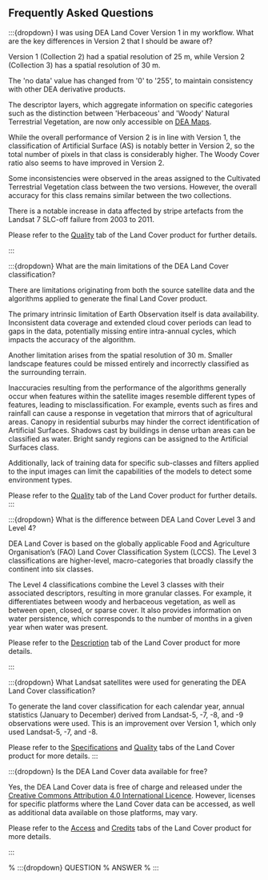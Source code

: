 ## Frequently Asked Questions

:::{dropdown} I was using DEA Land Cover Version 1 in my workflow. What are the key differences in Version 2 that I should be aware of?

Version 1 (Collection 2) had a spatial resolution of 25 m, while Version 2 (Collection 3) has a spatial resolution of 30 m.

The 'no data' value has changed from '0' to '255', to maintain consistency with other DEA derivative products.

The descriptor layers, which aggregate information on specific categories such as the distinction between 'Herbaceous' and 'Woody' Natural Terrestrial Vegetation, are now only accessible on [DEA Maps](https://maps.dea.ga.gov.au).

While the overall performance of Version 2 is in line with Version 1, the classification of Artificial Surface (AS) is notably better in Version 2, so the total number of pixels in that class is considerably higher. The Woody Cover ratio also seems to have improved in Version 2.

Some inconsistencies were observed in the areas assigned to the Cultivated Terrestrial Vegetation class between the two versions. However, the overall accuracy for this class remains similar between the two collections.

There is a notable increase in data affected by stripe artefacts from the Landsat 7 SLC-off failure from 2003 to 2011.

Please refer to the [Quality](./?tab=quality) tab of the Land Cover product for further details.

:::

:::{dropdown} What are the main limitations of the DEA Land Cover classification?

There are limitations originating from both the source satellite data and the algorithms applied to generate the final Land Cover product.

The primary intrinsic limitation of Earth Observation itself is data availability. Inconsistent data coverage and extended cloud cover periods can lead to gaps in the data, potentially missing entire intra-annual cycles, which impacts the accuracy of the algorithm.

Another limitation arises from the spatial resolution of 30 m. Smaller landscape features could be missed entirely and incorrectly classified as the surrounding terrain.

Inaccuracies resulting from the performance of the algorithms generally occur when features within the satellite images resemble different types of features, leading to misclassification. For example, events such as fires and rainfall can cause a response in vegetation that mirrors that of agricultural areas. Canopy in residential suburbs may hinder the correct identification of Artificial Surfaces. Shadows cast by buildings in dense urban areas can be classified as water. Bright sandy regions can be assigned to the Artificial Surfaces class.

Additionally, lack of training data for specific sub-classes and filters applied to the input images can limit the capabilities of the models to detect some environment types.

Please refer to the [Quality](./?tab=quality) tab of the Land Cover product for further details.
:::

:::{dropdown} What is the difference between DEA Land Cover Level 3 and Level 4?

DEA Land Cover is based on the globally applicable Food and Agriculture Organisation’s (FAO) Land Cover Classification System (LCCS). The Level 3 classifications are higher-level, macro-categories that broadly classify the continent into six classes.

The Level 4 classifications combine the Level 3 classes with their associated descriptors, resulting in more granular classes. For example, it differentiates between woody and herbaceous vegetation, as well as between open, closed, or sparse cover. It also provides information on water persistence, which corresponds to the number of months in a given year when water was present.

Please refer to the [Description](./?tab=description) tab of the Land Cover product for more details.

:::

:::{dropdown} What Landsat satellites were used for generating the DEA Land Cover classification?

To generate the land cover classification for each calendar year, annual statistics (January to December) derived from Landsat-5, -7, -8, and -9 observations were used. This is an improvement over Version 1, which only used Landsat-5, -7, and -8.

Please refer to the [Specifications](./?tab=specifications) and [Quality](./?tab=quality) tabs of the Land Cover product for more details.
:::

:::{dropdown} Is the DEA Land Cover data available for free?

Yes, the DEA Land Cover data is free of charge and released under the [Creative Commons Attribution 4.0 International Licence](https://creativecommons.org/licenses/by/4.0/). However, licenses for specific platforms where the Land Cover data can be accessed, as well as additional data available on those platforms, may vary.

Please refer to the [Access](./?tab=access) and [Credits](./?tab=credits) tabs of the Land Cover product for more details.

:::

% :::{dropdown} QUESTION
% ANSWER
% :::
